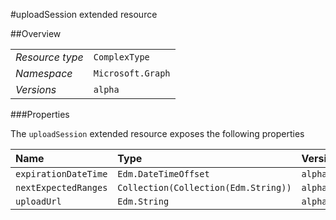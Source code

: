 #uploadSession extended resource

 



##Overview

|  |  | 
| :-- | :-- | 
| _Resource type_ | `ComplexType` | 
| _Namespace_ | `Microsoft.Graph` | 
| _Versions_ | `alpha` | 


###Properties

The `uploadSession` extended resource exposes the following properties 

| Name | Type | Versions | Nullable | Unicode | Comments | 
| :-- | :-- | :-- | :-- | :-- | :-- | 
| `expirationDateTime` | `Edm.DateTimeOffset` | `alpha` | `false` | `n/a` |  | 
| `nextExpectedRanges` | `Collection(Collection(Edm.String))` | `alpha` | `true` | `false` |  | 
| `uploadUrl` | `Edm.String` | `alpha` | `true` | `false` |  | 




<!-- {
"type": "#page.annotation",
"tocPath": "ComplexType/uploadSession",
"tocItems": {
	"ComplexType/uploadSession/Overview": "#overview",
	"ComplexType/uploadSession/Operations": "#operations"
}
"section": "documentation"
} -->